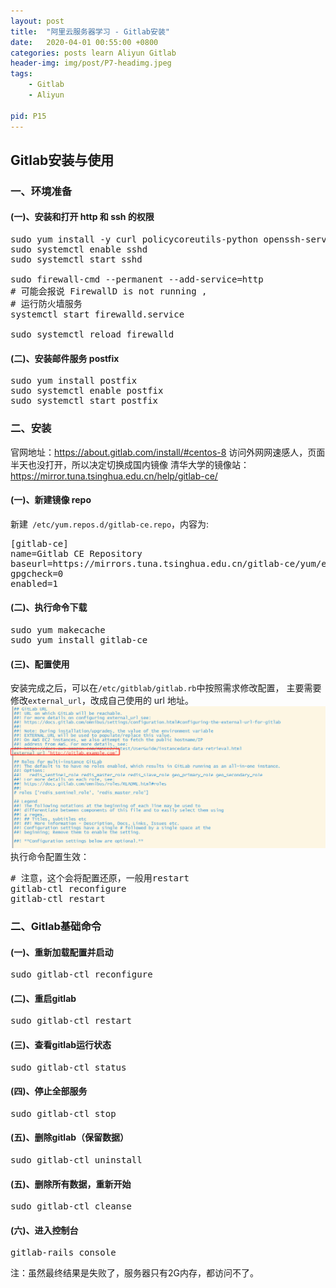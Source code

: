 ```yaml
---
layout: post
title:  "阿里云服务器学习 - Gitlab安装"
date:   2020-04-01 00:55:00 +0800
categories: posts learn Aliyun Gitlab
header-img: img/post/P7-headimg.jpeg
tags:
    - Gitlab
    - Aliyun

pid: P15
---
```


## Gitlab安装与使用

### 一、环境准备
#### (一)、安装和打开 http 和 ssh 的权限
<pre class="prettyprint">
sudo yum install -y curl policycoreutils-python openssh-server
sudo systemctl enable sshd
sudo systemctl start sshd

sudo firewall-cmd --permanent --add-service=http
# 可能会报说 FirewallD is not running ,
# 运行防火墙服务
systemctl start firewalld.service

sudo systemctl reload firewalld
</pre>

#### (二)、安装邮件服务 postfix
<pre class="prettyprint">
sudo yum install postfix
sudo systemctl enable postfix
sudo systemctl start postfix
</pre>

### 二、安装
官网地址：https://about.gitlab.com/install/#centos-8
访问外网网速感人，页面半天也没打开，所以决定切换成国内镜像
清华大学的镜像站：https://mirror.tuna.tsinghua.edu.cn/help/gitlab-ce/
#### (一)、新建镜像 repo
新建` /etc/yum.repos.d/gitlab-ce.repo`，内容为:
<pre class="prettyprint">
[gitlab-ce]
name=Gitlab CE Repository
baseurl=https://mirrors.tuna.tsinghua.edu.cn/gitlab-ce/yum/el$releasever/
gpgcheck=0
enabled=1
</pre>

#### (二)、执行命令下载
<pre class="prettyprint">
sudo yum makecache
sudo yum install gitlab-ce
</pre>

#### (三)、配置使用
安装完成之后，可以在`/etc/gitblab/gitlab.rb`中按照需求修改配置，
主要需要修改`external_url`，改成自己使用的 url 地址。
![](/img/post/P15-gitlab1.png)
执行命令配置生效：
<pre class="prettyprint">
# 注意，这个会将配置还原，一般用restart
gitlab-ctl reconfigure
gitlab-ctl restart
</pre>

### 二、Gitlab基础命令
#### (一)、重新加载配置并启动
<pre class="prettyprint">
sudo gitlab-ctl reconfigure
</pre>

#### (二)、重启gitlab 
<pre class="prettyprint">
sudo gitlab-ctl restart
</pre>

#### (三)、查看gitlab运行状态
<pre class="prettyprint">
sudo gitlab-ctl status
</pre>

#### (四)、停止全部服务
<pre class="prettyprint">
sudo gitlab-ctl stop
</pre>

#### (五)、删除gitlab（保留数据）
<pre class="prettyprint">
sudo gitlab-ctl uninstall
</pre>

#### (五)、删除所有数据，重新开始
<pre class="prettyprint">
sudo gitlab-ctl cleanse
</pre>

#### (六)、进入控制台
<pre class="prettyprint">
gitlab-rails console
</pre>

注：虽然最终结果是失败了，服务器只有2G内存，都访问不了。

